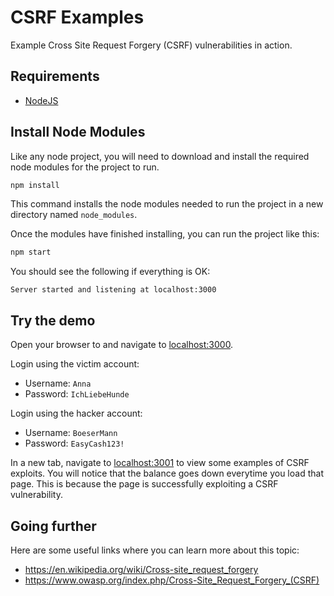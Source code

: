 # CSRF Examples

Example Cross Site Request Forgery (CSRF) vulnerabilities in action.


## Requirements

* [NodeJS](https://nodejs.org/en/)


## Install Node Modules

Like any node project, you will need to download and install the required node modules for the project to run.

```bash
npm install
```
This command installs the node modules needed to run the project in a new directory named `node_modules`.

Once the modules have finished installing, you can run the project like this:
```bash
npm start
```

You should see the following if everything is OK:
```
Server started and listening at localhost:3000
```


## Try the demo

Open your browser to and navigate to [localhost:3000](http://localhost:3000).

Login using the victim account:
* Username: `Anna`
* Password: `IchLiebeHunde`

Login using the hacker account:
* Username: `BoeserMann`
* Password: `EasyCash123!`

In a new tab, navigate to [localhost:3001](http://localhost:3001) to view some examples of CSRF exploits. You will notice that the balance goes down everytime you load that page. This is because the page is successfully exploiting a CSRF vulnerability.

## Going further

Here are some useful links where you can learn more about this topic:
* https://en.wikipedia.org/wiki/Cross-site_request_forgery
* https://www.owasp.org/index.php/Cross-Site_Request_Forgery_(CSRF)
